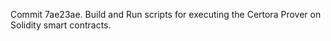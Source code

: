 Commit 7ae23ae.                    Build and Run scripts for executing the Certora Prover on Solidity smart contracts.